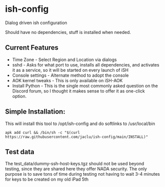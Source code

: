 # ish-config

Dialog driven ish configuration

Should have no dependencies, stuff is installed when needed.

## Current Features

- Time Zone - Select Region and Location via dialogs
- sshd - Asks for what port to use, installs all dependencies, and
activates it as a service, so it will be started on every launch of iSH
- Console settings - Alternate method to adopt the console
- AOK kernel tweaks - This is only available on iSH-AOK
- Install Python - This is the single most commonly asked question on the Discord
forum, so I thought it makes sense to offer it as one-click option.

## Simple Installation:

This will install this tool to /opt/ish-config and do softlinks to /usr/local/bin

```shell
apk add curl && /bin/sh -c "$(curl https://raw.githubusercontent.com/jaclu/ish-config/main/INSTALL)"
```

## Test data

The test_data/dummy-ssh-host-keys.tgz should not be used beyond testing,
since they are shared here they offer NADA security.
The only purpose is to save tons of time during testing not having to wait
3-4 minutes for keys to be created on my old iPad 5th
